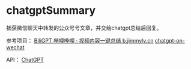 # chatgptSummary

捕获微信聊天中转发的公众号号文章，并交给chatgpt总结后回复。

参考项目：
[BiliGPT 哔哩哔哩 · 视频内容一键总结 b.jimmylv.cn](https://github.com/JimmyLv/BiliGPT)
[chatgpt-on-wechat](https://github.com/zhayujie/chatgpt-on-wechat)

API：
[ChatGPT](https://github.com/acheong08/ChatGPT)